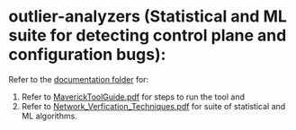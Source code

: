 # outlier-analyzers (Statistical and ML suite for detecting control plane and configuration bugs):

Refer to the [documentation folder](/documentation) for: 
1. Refer to [MaverickToolGuide.pdf](/documentation/MaverickToolGuide.pdf) for steps to run the tool and 
2. Refer to [Network_Verfication_Techniques.pdf](/documentation/Network_Verfication_Techniques.pdf) for suite of statistical and ML algorithms.

